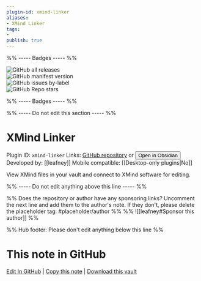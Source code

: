 ```yaml
---
plugin-id: xmind-linker
aliases:
- XMind Linker
tags: 
- 
publish: true
---
```


%% ----- Badges ----- %%

![GitHub all releases](https://img.shields.io/github/downloads/leafney/obsidian-xmind-linker/total?color=573E7A&logo=github&style=for-the-badge)   
![GitHub manifest version](https://img.shields.io/github/manifest-json/v/leafney/obsidian-xmind-linker?color=573E7A&logo=github&style=for-the-badge)   
![GitHub issues by-label](https://img.shields.io/github/issues/leafney/obsidian-xmind-linker/help%20wanted?color=573E7A&logo=github&style=for-the-badge)   
![GitHub Repo stars](https://img.shields.io/github/stars/leafney/obsidian-xmind-linker?color=573E7A&logo=github&style=for-the-badge)

%% ----- Badges ----- %%

%% ----- Do not edit this section ----- %%

# XMind Linker

Plugin ID: `xmind-linker`
Links: [GitHub repository](https://github.com/leafney/obsidian-xmind-linker) or [<button id=HH>Open in Obsidian</button>](obsidian://show-plugin?id=xmind-linker)
Developed by: [[leafney]]
Mobile compatible: [[Desktop-only plugins|No]]

View XMind files in your vault and connect to XMind software for editing.

%% ----- Do not edit anything above this line ----- %% 

%% Does the repository or author have any sponsoring links? Uncomment the next line and add them to the author's note. If they don't, please delete the placeholder tag: #placeholder/author %%
%% ![[leafney#Sponsor this author]] %%

%% Hub footer: Please don't edit anything below this line %%

# This note in GitHub

<span class="git-footer">[Edit In GitHub](https://github.dev/obsidian-community/obsidian-hub/blob/main/02%20-%20Community%20Expansions/02.05%20All%20Community%20Expansions/Plugins/xmind-linker.md "git-hub-edit-note") | [Copy this note](https://raw.githubusercontent.com/obsidian-community/obsidian-hub/main/02%20-%20Community%20Expansions/02.05%20All%20Community%20Expansions/Plugins/xmind-linker.md "git-hub-copy-note") | [Download this vault](https://github.com/obsidian-community/obsidian-hub/archive/refs/heads/main.zip "git-hub-download-vault") </span>
